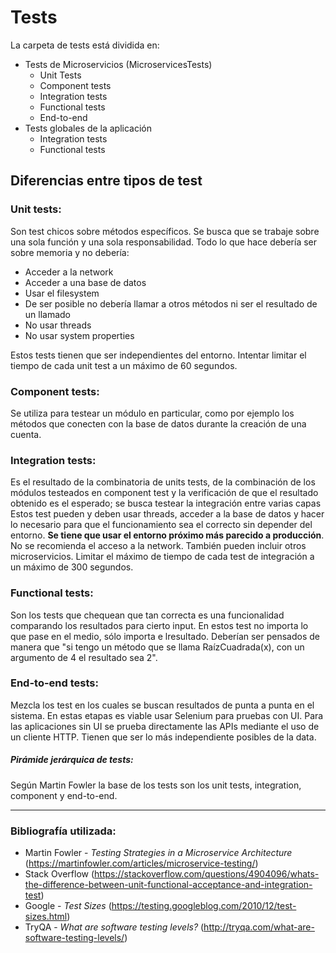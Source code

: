 ﻿# Tests

La carpeta de tests está dividida en:
- Tests de Microservicios (MicroservicesTests)
    - Unit Tests
    - Component tests
    - Integration tests
    - Functional tests
    - End-to-end
- Tests globales de la aplicación
    - Integration tests
    - Functional tests

## Diferencias entre tipos de test

### Unit tests:
Son test chicos sobre métodos específicos. Se busca que se trabaje sobre una sola función y una sola responsabilidad. Todo lo que hace debería ser sobre memoria y no debería:
 - Acceder a la network
 - Acceder a una base de datos
 - Usar el filesystem
 - De ser posible no debería llamar a otros métodos ni ser el resultado de un llamado
 - No usar threads
 - No usar system properties

Estos tests tienen que ser independientes del entorno.
Intentar limitar el tiempo de cada unit test a un máximo de 60 segundos.

### Component tests:
Se utiliza para testear un módulo en particular, como por ejemplo los métodos que conecten con la base de datos durante la creación de una cuenta.

### Integration tests:
Es el resultado de la combinatoria de units tests, de la combinación de los módulos testeados en component test y la verificación de que el resultado obtenido es el esperado; se busca testear la integración entre varias capas
Estos test pueden y deben usar threads, acceder a la base de datos y hacer lo necesario para que el funcionamiento sea el correcto sin depender del entorno. **Se tiene que usar el entorno próximo más parecido a producción**. No se recomienda el acceso a la network. También pueden incluir otros microservicios.
Limitar el máximo de tiempo de cada test de integración a un máximo de 300 segundos.

### Functional tests:
Son los tests que chequean que tan correcta es una funcionalidad comparando los resultados para cierto input. En estos test no importa lo que pase en el medio, sólo importa e lresultado. Deberían ser pensados de manera que "si tengo un método que se llama RaízCuadrada(x), con un argumento de 4 el resultado sea 2".

### End-to-end tests:
Mezcla los test en los cuales se buscan resultados de punta a punta en el sistema. En estas etapas es viable usar Selenium para pruebas con UI. 
Para las aplicaciones sin UI se prueba directamente las APIs mediante el uso de un cliente HTTP.
Tienen que ser lo más independiente posibles de la data.

##### Pirámide jerárquica de tests:
Según Martin Fowler la base de los tests son los unit tests, integration, component y end-to-end.

***

### Bibliografía utilizada:
- Martin Fowler - *Testing Strategies in a Microservice Architecture* (https://martinfowler.com/articles/microservice-testing/)
- Stack Overflow (https://stackoverflow.com/questions/4904096/whats-the-difference-between-unit-functional-acceptance-and-integration-test)
- Google - *Test Sizes* (https://testing.googleblog.com/2010/12/test-sizes.html)
- TryQA - *What are software testing levels?* (http://tryqa.com/what-are-software-testing-levels/)


